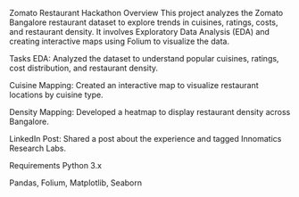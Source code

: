 Zomato Restaurant Hackathon
Overview
This project analyzes the Zomato Bangalore restaurant dataset to explore trends in cuisines, ratings, costs, and restaurant density. It involves Exploratory Data Analysis (EDA) and creating interactive maps using Folium to visualize the data.

Tasks
EDA: Analyzed the dataset to understand popular cuisines, ratings, cost distribution, and restaurant density.

Cuisine Mapping: Created an interactive map to visualize restaurant locations by cuisine type.

Density Mapping: Developed a heatmap to display restaurant density across Bangalore.

LinkedIn Post: Shared a post about the experience and tagged Innomatics Research Labs.

Requirements
Python 3.x

Pandas, Folium, Matplotlib, Seaborn

